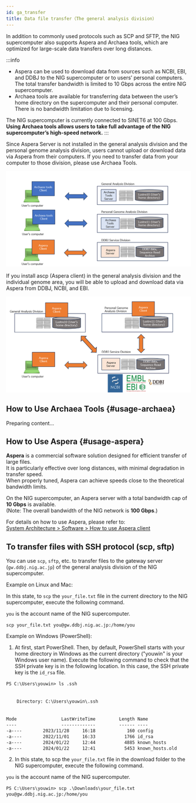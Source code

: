 ```yaml
---
id: ga_transfer
title: Data file transfer（The general analysis division）
---
```


In addition to commonly used protocols such as SCP and SFTP, the NIG supercomputer also supports Aspera and Archaea tools, which are optimized for large-scale data transfers over long distances.

:::info
- Aspera can be used to download data from sources such as NCBI, EBI, and DDBJ to the NIG supercomputer or to users’ personal computers. The total transfer bandwidth is limited to 10 Gbps across the entire NIG supercomputer.
- Archaea tools are available for transferring data between the user’s home directory on the supercomputer and their personal computer. There is no bandwidth limitation due to licensing.

The NIG supercomputer is currently connected to SINET6 at 100 Gbps.
**Using Archaea tools allows users to take full advantage of the NIG supercomputer’s high-speed network.**
:::


Since Aspera Server is not installed in the general analysis division and the personal genome analysis division, users cannot upload or download data via Aspera from their computers. If you need to transfer data from your computer to those division, please use Archaea Tools.


![](copytool_1.png)

If you install ascp (Aspera client) in the general analysis division and the individual genome area, you will be able to upload and download data via Aspera from DDBJ, NCBI, and EBI.


![](copytool_2.png)

## How to Use Archaea Tools {#usage-archaea}

Preparing content...

## How to Use Aspera {#usage-aspera}

**Aspera** is a commercial software solution designed for efficient transfer of large files.  
It is particularly effective over long distances, with minimal degradation in transfer speed.  
When properly tuned, Aspera can achieve speeds close to the theoretical bandwidth limits.

On the NIG supercomputer, an Aspera server with a total bandwidth cap of **10 Gbps** is available.  
(Note: The overall bandwidth of the NIG network is **100 Gbps**.)

For details on how to use Aspera, please refer to:  
[System Architecture > Software > How to use Aspera client](/guides/software/CopyTool/aspera_client/)



## To transfer files with SSH protocol (scp, sftp)

You can use `scp`, `sftp`, etc. to transfer files to the gateway server (`gw.ddbj.nig.ac.jp`) of the general analysis division of the NIG supercomputer.

Example on Linux and Mac:

In this state, to `scp` the `your_file.txt` file in the current directory to the NIG supercomputer, execute the following command. 

`you` is the account name of the NIG supercomputer.


```
scp your_file.txt you@gw.ddbj.nig.ac.jp:/home/you
```

Example on Windows (PowerShell): 

1. At first, start PowerShell. Then, by default, PowerShell starts with your home directory in Windows as the current directory ("youwin" is your Windows user name). Execute the following command to check that the SSH private key is in the following location. In this case, the SSH private key is the `id_rsa` file.

```
PS C:\Users\youwin> ls .ssh


    Directory: C:\Users\youwin\.ssh


Mode                 LastWriteTime         Length Name
----                 -------------         ------ ----
-a----        2023/11/28     16:18            160 config
-a----        2022/11/01     16:33           1766 id_rsa
-a----        2024/01/22     12:44           4885 known_hosts
-a----        2024/01/22     12:41           5453 known_hosts.old
```

2. In this state, to scp the `your_file.txt` file in the download folder to the NIG supercomputer, execute the following command. 

`you` is the account name of the NIG supercomputer.

```
PS C:\Users\youwin> scp .\Downloads\your_file.txt
you@gw.ddbj.nig.ac.jp:/home/you
```
